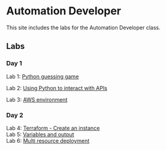 # Automation Developer

This site includes the labs for the Automation Developer class.

## Labs

### Day 1
Lab 1: [Python guessing game](labs/py_guessing-game)    

Lab 2: [Using Python to interact with APIs](labs/py-apis)   

Lab 3: [AWS environment](labs/aws_setup)   

### Day 2
Lab 4: [Terraform - Create an instance](labs/tf-first-instance)    
Lab 5: [Variables and output](labs/tf-variables-and-output)   
Lab 6: [Multi resource deployment](labs/tf-more-variables)   
